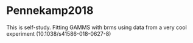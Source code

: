 # Pennekamp2018

This is self-study. Fitting GAMMS with brms using data from a very cool experiment (10.1038/s41586-018-0627-8)

